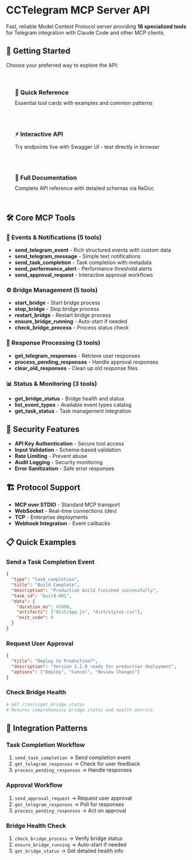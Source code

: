 # CCTelegram MCP Server API

Fast, reliable Model Context Protocol server providing **16 specialized tools** for Telegram integration with Claude Code and other MCP clients.

## 🚀 Getting Started

Choose your preferred way to explore the API:

<div class="api-nav-cards">
  <a href="./quick-reference" class="nav-card">
    <h3>🔧 Quick Reference</h3>
    <p>Essential tool cards with examples and common patterns</p>
  </a>
  
  <a href="./swagger" class="nav-card">
    <h3>⚡ Interactive API</h3>
    <p>Try endpoints live with Swagger UI - test directly in browser</p>
  </a>
  
  <a href="./redoc" class="nav-card">
    <h3>📖 Full Documentation</h3>
    <p>Complete API reference with detailed schemas via ReDoc</p>
  </a>
</div>

## 🛠️ Core MCP Tools

### 📨 Events & Notifications (5 tools)
- **send_telegram_event** - Rich structured events with custom data
- **send_telegram_message** - Simple text notifications  
- **send_task_completion** - Task completion with metadata
- **send_performance_alert** - Performance threshold alerts
- **send_approval_request** - Interactive approval workflows

### ⚙️ Bridge Management (5 tools)
- **start_bridge** - Start bridge process
- **stop_bridge** - Stop bridge process  
- **restart_bridge** - Restart bridge process
- **ensure_bridge_running** - Auto-start if needed
- **check_bridge_process** - Process status check

### 💬 Response Processing (3 tools)
- **get_telegram_responses** - Retrieve user responses
- **process_pending_responses** - Handle approval responses
- **clear_old_responses** - Clean up old response files

### 📊 Status & Monitoring (3 tools)
- **get_bridge_status** - Bridge health and status
- **list_event_types** - Available event types catalog  
- **get_task_status** - Task management integration

## 🔐 Security Features

- **API Key Authentication** - Secure tool access
- **Input Validation** - Schema-based validation  
- **Rate Limiting** - Prevent abuse
- **Audit Logging** - Security monitoring
- **Error Sanitization** - Safe error responses

## 🏗️ Protocol Support

- **MCP over STDIO** - Standard MCP transport
- **WebSocket** - Real-time connections (dev)
- **TCP** - Enterprise deployments
- **Webhook Integration** - Event callbacks

## 📋 Quick Examples

### Send a Task Completion Event
```json
{
  "type": "task_completion",
  "title": "Build Complete",
  "description": "Production build finished successfully",
  "task_id": "build-001",
  "data": {
    "duration_ms": 45000,
    "artifacts": ["dist/app.js", "dist/styles.css"],
    "exit_code": 0
  }
}
```

### Request User Approval
```json
{
  "title": "Deploy to Production?", 
  "description": "Version 2.1.0 ready for production deployment",
  "options": ["Deploy", "Cancel", "Review Changes"]
}
```

### Check Bridge Health
```bash
# GET /tools/get_bridge_status
# Returns comprehensive bridge status and health metrics
```

## 🔗 Integration Patterns

### Task Completion Workflow
1. `send_task_completion` → Send completion event
2. `get_telegram_responses` → Check for user feedback  
3. `process_pending_responses` → Handle responses

### Approval Workflow
1. `send_approval_request` → Request user approval
2. `get_telegram_responses` → Poll for responses
3. `process_pending_responses` → Act on approval

### Bridge Health Check
1. `check_bridge_process` → Verify bridge status
2. `ensure_bridge_running` → Auto-start if needed
3. `get_bridge_status` → Get detailed health info

<style>
.api-nav-cards {
  display: grid;
  grid-template-columns: repeat(auto-fit, minmax(250px, 1fr));
  gap: 1rem;
  margin: 2rem 0;
}

.nav-card {
  display: block;
  background: var(--vp-c-bg-soft);
  border: 1px solid var(--vp-c-border);
  border-radius: 8px;
  padding: 1.5rem;
  text-decoration: none;
  transition: all 0.2s ease;
}

.nav-card:hover {
  border-color: var(--vp-c-brand);
  transform: translateY(-2px);
  box-shadow: 0 4px 12px rgba(100, 108, 255, 0.1);
}

.nav-card h3 {
  margin-top: 0;
  margin-bottom: 0.5rem;
  color: var(--vp-c-text-1);
}

.nav-card p {
  margin: 0;
  color: var(--vp-c-text-2);
  line-height: 1.5;
}
</style>